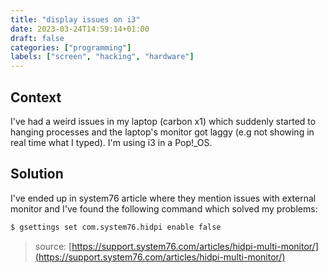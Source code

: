 ```yaml
---
title: "display issues on i3"
date: 2023-03-24T14:59:14+01:00
draft: false
categories: ["programming"]
labels: ["screen", "hacking", "hardware"]
---
```



## Context

I've had a weird issues in my laptop (carbon x1) which suddenly started to
hanging processes and the laptop's monitor got laggy (e.g not showing in real
time what I typed). I'm using i3 in a Pop!_OS.


## Solution

I've ended up in system76 article where they mention issues with external
monitor and I've found the following command which solved my problems:

```bash
$ gsettings set com.system76.hidpi enable false
```


> source: [https://support.system76.com/articles/hidpi-multi-monitor/](https://support.system76.com/articles/hidpi-multi-monitor/)

